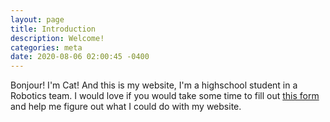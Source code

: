 ```yaml
---
layout: page
title: Introduction
description: Welcome!
categories: meta
date: 2020-08-06 02:00:45 -0400
---
```


Bonjour! I'm Cat! And this is my website, I'm a highschool student in a Robotics team. I would love if you would take some time to fill out [this form](https://docs.google.com/forms/d/e/1FAIpQLSdkgVGTTPrswJkCup71kqviMHI13xaLsmE15QlxuckmZlWl-w/viewform?usp=sf_link) and help me figure out what I could do with my website.

